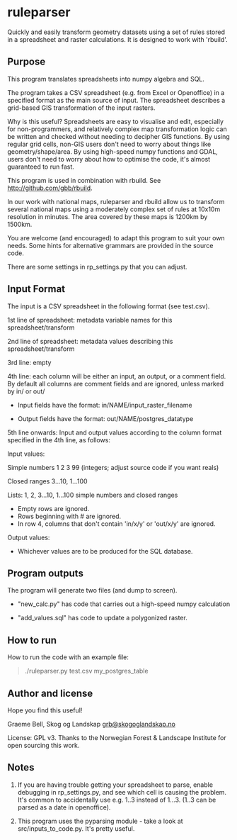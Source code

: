 ruleparser
=====

Quickly and easily transform geometry datasets using a set of rules stored in a spreadsheet and raster calculations. It is designed to work with 'rbuild'.

Purpose
-----

This program translates spreadsheets into numpy algebra and SQL.

The program takes a CSV spreadsheet (e.g. from Excel or Openoffice) in a specified format as the main source of input. 
The spreadsheet describes a grid-based GIS transformation of the input rasters.

Why is this useful? Spreadsheets are easy to visualise and edit, especially for non-programmers, and relatively complex 
map transformation logic can be written and checked without needing to decipher GIS functions. By using regular grid 
cells, non-GIS users don't need to worry about things like geometry/shape/area. By using high-speed numpy functions and 
GDAL, users don't need to worry about how to optimise the code, it's almost guaranteed to run fast.

This program is used in combination with rbuild. See http://github.com/gbb/rbuild.

In our work with national maps, ruleparser and rbuild allow us to transform several national maps using a moderately 
complex set of rules at 10x10m resolution in minutes. The area covered by these maps is 1200km by 1500km.

You are welcome (and encouraged) to adapt this program to suit your own needs. Some hints for alternative grammars are 
provided in the source code.

There are some settings in rp_settings.py that you can adjust.

Input Format
-----

The input is a CSV spreadsheet in the following format (see test.csv).

1st line of spreadsheet: metadata variable names for this spreadsheet/transform

2nd line of spreadsheet: metadata values describing this spreadsheet/transform

3rd line: empty

4th line: each column will be either an input, an output, or a comment field.
By default all columns are comment fields and are ignored, unless marked by in/ or out/

- Input fields have the format:   in/NAME/input_raster_filename

- Output fields have the format:  out/NAME/postgres_datatype

5th line onwards:
Input and output values according to the column format specified in the 4th line, as follows:

Input values: 

  Simple numbers 1 2 3 99     (integers; adjust source code if you want reals)

  Closed ranges  3...10, 1...100

  Lists:   1, 2, 3...10, 1...100      simple numbers and closed ranges


- Empty rows are ignored.
- Rows beginning with # are ignored.
- In row 4, columns that don't contain 'in/x/y' or 'out/x/y' are ignored. 

Output values: 
  
- Whichever values are to be produced for the SQL database.

Program outputs
---

The program will generate two files (and dump to screen). 

- "new_calc.py"  has code that carries out a high-speed numpy calculation

- "add_values.sql" has code to update a polygonized raster. 

How to run
-------

How to run the code with an example file: 

> ./ruleparser.py test.csv my_postgres_table

Author and license
-----

Hope you find this useful!

Graeme Bell, Skog og Landskap
grb@skogoglandskap.no

License: GPL v3.
Thanks to the Norwegian Forest & Landscape Institute for open sourcing this work.


Notes
-----

1. If you are having trouble getting your spreadsheet to parse, enable debugging
in rp_settings.py, and see which cell is causing the problem. It's common to
accidentally use e.g. 1..3 instead of 1...3. (1..3 can be parsed as a date 
in openoffice). 


2. This program uses the pyparsing module - take a look at src/inputs_to_code.py.
It's pretty useful.

